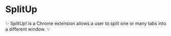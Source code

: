 # SplitUp
✨ SplitUp! is a Chrome extension allows a user to split one or many tabs into a different window. ✨
